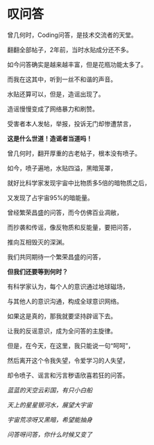 # 叹问答

曾几何时，Coding问答，是技术交流者的天堂。

翻翻全部帖子，2年前，当时水贴成分还不多。

如今问答确实是越来越丰富，但是花瓶功能太多了。

而我在这其中，听到一丝不和谐的声音。

水贴还算可以，但是，造谣出现了。

造谣慢慢变成了网络暴力和刷赞。

受害者本人发帖，举报，投诉无门却惨遭禁言，

**这是什么世道！造谣者当道吗！**

曾几何时，翻开厚重的古老帖子，根本没有喷子。

如今，喷子遍地，水贴四溢，黑暗笼罩，

就好比科学家发现宇宙中比物质多5倍的暗物质之后，

又发现了占宇宙95%的暗能量。

曾经繁荣昌盛的问答，而今仿佛百业凋敝，

而抄袭和传谣，像反物质和反能量，要把问答，

推向互相毁灭的深渊。

我们共同期待一个繁荣昌盛的问答，

**但我们还要等到何时？**

有科学家认为，每个人的意识通过地球磁场，

与其他人的意识沟通，构成全球意识网络。

如果这是真的，那我就要坚持辟谣下去。

让我的反谣意识，成为全问答的主旋律。

但是，在今天，在这里，我只能说一句“呵呵”，

然后离开这个令我失望，令爱学习的人失望，

却令喷子、谣言和污言秽语欣喜若狂的问答。

*蓝蓝的天空云彩国，有只小白船*

*天上的星星银河水，展望大宇宙*

*宇宙荒凉呀又黑暗，希望能抽身*

*问答呀问答，你什么时候又变了*

[^刷赞 ]: 刷赞指恶意点别人的赞，使得别人点赞通知页面点赞记录过多，无法正常加载

